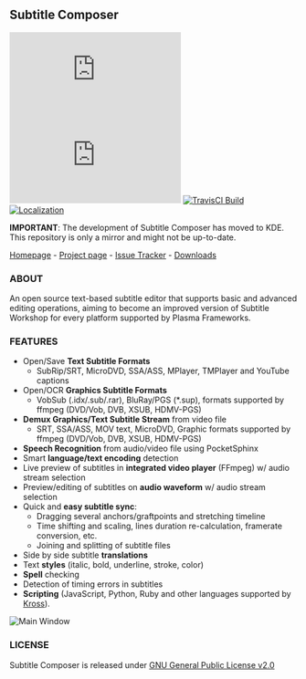 ## Subtitle Composer
[![Linux Build](https://subtitlecomposer.smoothware.net/badge.php?p=job/kf5-qt5&os=suse&t=Linux+Build)](https://build.kde.org/job/Extragear/job/subtitlecomposer/)
[![FreeBSD Build](https://subtitlecomposer.smoothware.net/badge.php?p=job/kf5-qt5&os=bsd&t=FreeBSD+Build)](https://build.kde.org/job/Extragear/job/subtitlecomposer/)
[![TravisCI Build](https://img.shields.io/travis/com/maxrd2/subtitlecomposer/master.svg?label=Travis+Builds)](https://travis-ci.com/maxrd2/subtitlecomposer)
[![Localization](https://d322cqt584bo4o.cloudfront.net/subtitlecomposer/localized.svg)](https://l10n.kde.org/stats/gui/trunk-kf5/po/subtitlecomposer.po/)


**IMPORTANT**: The development of Subtitle Composer has moved to KDE.
This repository is only a mirror and might not be up-to-date.

[Homepage](https://subtitlecomposer.kde.org/) - [Project page](https://invent.kde.org/multimedia/subtitlecomposer) - [Issue Tracker](https://invent.kde.org/multimedia/subtitlecomposer/-/issues) - [Downloads](https://subtitlecomposer.kde.org/download.html)


### ABOUT
An open source text-based subtitle editor that supports basic and advanced editing operations, aiming to become an improved version of Subtitle Workshop for every platform supported by Plasma Frameworks.

### FEATURES
  - Open/Save **Text Subtitle Formats**
    - SubRip/SRT, MicroDVD, SSA/ASS, MPlayer, TMPlayer and YouTube captions
  - Open/OCR **Graphics Subtitle Formats**
    - VobSub (.idx/.sub/.rar), BluRay/PGS (*.sup), formats supported by ffmpeg (DVD/Vob, DVB, XSUB, HDMV-PGS)
  - **Demux Graphics/Text Subtitle Stream** from video file
    - SRT, SSA/ASS, MOV text, MicroDVD, Graphic formats supported by ffmpeg (DVD/Vob, DVB, XSUB, HDMV-PGS)
  - **Speech Recognition** from audio/video file using PocketSphinx
  - Smart **language/text encoding** detection
  - Live preview of subtitles in **integrated video player** (FFmpeg) w/ audio stream selection
  - Preview/editing of subtitles on **audio waveform** w/ audio stream selection
  - Quick and **easy subtitle sync**:
    - Dragging several anchors/graftpoints and stretching timeline
    - Time shifting and scaling, lines duration re-calculation, framerate conversion, etc.
    - Joining and splitting of subtitle files
  - Side by side subtitle **translations**
  - Text **styles** (italic, bold, underline, stroke, color)
  - **Spell** checking
  - Detection of timing errors in subtitles
  - **Scripting** (JavaScript, Python, Ruby and other languages supported by [Kross](http://techbase.kde.org/Development/Tutorials/Kross-Tutorial)).

![Main Window](https://cdn.kde.org/screenshots/subtitlecomposer/mainwindow.png)


### LICENSE

Subtitle Composer is released under [GNU General Public License v2.0](LICENSE)
